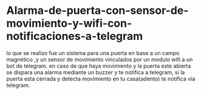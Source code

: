 # Alarma-de-puerta-con-sensor-de-movimiento-y-wifi-con-notificaciones-a-telegram
lo que se realizo fue un sistema para una puerta en base a un campo magnético ,y un sensor de movimiento vinculados por un modulo wifi a un bot de telegram. 
en caso de que haya movimiento y la puerta este abierta se dispara una alarma mediante un buzzer y te notifica a telegram, si la puerta esta cerrada y detecta movimiento en tu casa(adento) te notifica via telegram.
